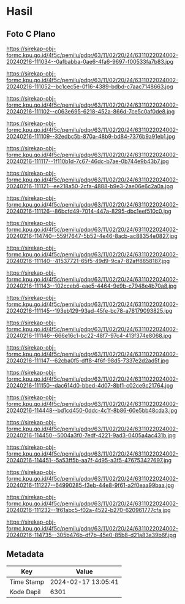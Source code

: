 # Hasil

## Foto C Plano

https://sirekap-obj-formc.kpu.go.id/4f5c/pemilu/pdpr/63/11/02/20/24/6311022024002-20240216-111034--0afbabba-0ae6-4fa6-9697-f00533fa7b83.jpg

https://sirekap-obj-formc.kpu.go.id/4f5c/pemilu/pdpr/63/11/02/20/24/6311022024002-20240216-111052--bc1cec5e-0f16-4389-bdbd-c7aac7148663.jpg

https://sirekap-obj-formc.kpu.go.id/4f5c/pemilu/pdpr/63/11/02/20/24/6311022024002-20240216-111102--c063e695-6218-452a-866d-7ce5c0af0de8.jpg

https://sirekap-obj-formc.kpu.go.id/4f5c/pemilu/pdpr/63/11/02/20/24/6311022024002-20240216-111109--32edbc5b-870a-48b9-bd84-7376b9a91eb1.jpg

https://sirekap-obj-formc.kpu.go.id/4f5c/pemilu/pdpr/63/11/02/20/24/6311022024002-20240216-111117--1f110b1d-7c67-46dc-b7ae-0b744e9b43b7.jpg

https://sirekap-obj-formc.kpu.go.id/4f5c/pemilu/pdpr/63/11/02/20/24/6311022024002-20240216-111121--ee218a50-2cfa-4888-b9e3-2ae06e6c2a0a.jpg

https://sirekap-obj-formc.kpu.go.id/4f5c/pemilu/pdpr/63/11/02/20/24/6311022024002-20240216-111126--86bcfd49-7014-447a-8295-dbc1eef510c0.jpg

https://sirekap-obj-formc.kpu.go.id/4f5c/pemilu/pdpr/63/11/02/20/24/6311022024002-20240216-114740--559f7647-5b52-4e46-8acb-ac88354e0827.jpg

https://sirekap-obj-formc.kpu.go.id/4f5c/pemilu/pdpr/63/11/02/20/24/6311022024002-20240216-111140--41537721-65f5-49d9-9ca7-82aff8858187.jpg

https://sirekap-obj-formc.kpu.go.id/4f5c/pemilu/pdpr/63/11/02/20/24/6311022024002-20240216-111143--102cceb6-eae5-4464-9e9b-c7948e4b70a8.jpg

https://sirekap-obj-formc.kpu.go.id/4f5c/pemilu/pdpr/63/11/02/20/24/6311022024002-20240216-111145--193eb129-93ad-45fe-bc78-a78179093825.jpg

https://sirekap-obj-formc.kpu.go.id/4f5c/pemilu/pdpr/63/11/02/20/24/6311022024002-20240216-111146--666e16c1-bc22-48f7-97c4-413f374e8068.jpg

https://sirekap-obj-formc.kpu.go.id/4f5c/pemilu/pdpr/63/11/02/20/24/6311022024002-20240216-111147--62cba0f5-dff8-4f6f-98d5-7337e2d2ad5f.jpg

https://sirekap-obj-formc.kpu.go.id/4f5c/pemilu/pdpr/63/11/02/20/24/6311022024002-20240216-111150--dac614d0-bbed-4d07-8bf1-c02ce9c21764.jpg

https://sirekap-obj-formc.kpu.go.id/4f5c/pemilu/pdpr/63/11/02/20/24/6311022024002-20240216-114448--bd1cd450-0ddc-4c1f-8b86-60e5bb48cda3.jpg

https://sirekap-obj-formc.kpu.go.id/4f5c/pemilu/pdpr/63/11/02/20/24/6311022024002-20240216-114450--5004a3f0-7edf-4221-9ad3-0405a4ac431b.jpg

https://sirekap-obj-formc.kpu.go.id/4f5c/pemilu/pdpr/63/11/02/20/24/6311022024002-20240216-114451--5a53ff5b-aa7f-4d95-a3f5-476753427697.jpg

https://sirekap-obj-formc.kpu.go.id/4f5c/pemilu/pdpr/63/11/02/20/24/6311022024002-20240216-111227--64990285-f3eb-44e8-9f61-a2f0eaa99baa.jpg

https://sirekap-obj-formc.kpu.go.id/4f5c/pemilu/pdpr/63/11/02/20/24/6311022024002-20240216-111232--1f61abc5-f02a-4522-b270-620961777cfa.jpg

https://sirekap-obj-formc.kpu.go.id/4f5c/pemilu/pdpr/63/11/02/20/24/6311022024002-20240216-114735--305b476b-df7b-45e0-85b8-d21a83a39b6f.jpg


## Metadata

| Key        | Value               |
| ---------- | ------------------- |
| Time Stamp | 2024-02-17 13:05:41 |
| Kode Dapil | 6301                |



